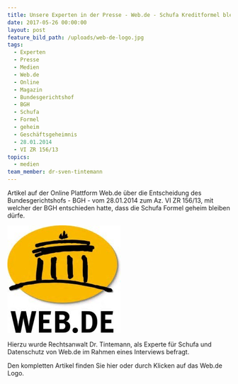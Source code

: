 ```yaml
---
title: Unsere Experten in der Presse - Web.de - Schufa Kreditformel bleibt geheim
date: 2017-05-26 00:00:00
layout: post
feature_bild_path: /uploads/web-de-logo.jpg
tags:
  - Experten
  - Presse
  - Medien
  - Web.de
  - Online
  - Magazin
  - Bundesgerichtshof
  - BGH
  - Schufa
  - Formel
  - geheim
  - Geschäftsgeheimnis
  - 28.01.2014
  - VI ZR 156/13
topics:
  - medien
team_member: dr-sven-tintemann
---
```



Artikel auf der Online Plattform Web.de über die Entscheidung des Bundesgerichtshofs - BGH - vom 28.01.2014 zum Az. VI ZR 156/13, mit welcher der BGH entschieden hatte, dass die Schufa Formel geheim bleiben dürfe.

[![Web.de Logo - Fremde Marke](/uploads/versions/web-de-logo---x----256-243x---.jpg)](http://web.de/magazine/finanzen/wirtschaft/18560738-schufa-kreditformel-bleibt-geheim.html#.hero.Schufa:%20Hier%20blickt%20keiner%20durch.753.576)

Hierzu wurde Rechtsanwalt Dr. Tintemann, als Experte für Schufa und Datenschutz von Web.de im Rahmen eines Interviews befragt.

Den kompletten Artikel finden Sie hier oder durch Klicken auf das Web.de Logo.